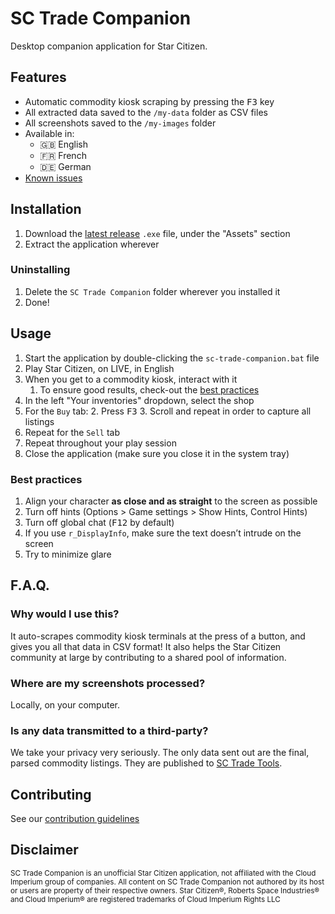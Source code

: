 # SC Trade Companion
Desktop companion application for Star Citizen.

## Features
- Automatic commodity kiosk scraping by pressing the <kbd>F3</kbd> key
- All extracted data saved to the `/my-data` folder as CSV files
- All screenshots saved to the `/my-images` folder
- Available in: 
  - 🇬🇧 English
  - 🇫🇷 French
  - 🇩🇪 German
- [Known issues](https://github.com/EtienneLamoureux/sc-trade-companion/issues?q=is%3Aopen+is%3Aissue+label%3Abug)

## Installation
1. Download the [latest release](https://github.com/EtienneLamoureux/sc-trade-companion/releases) `.exe` file, under the "Assets" section
2. Extract the application wherever

### Uninstalling
1. Delete the `SC Trade Companion` folder wherever you installed it
2. Done!

## Usage
1. Start the application by double-clicking the `sc-trade-companion.bat` file
2. Play Star Citizen, on LIVE, in English
3. When you get to a commodity kiosk, interact with it
    1. To ensure good results, check-out the [best practices](https://github.com/EtienneLamoureux/sc-trade-companion#best-practices)
4. In the left "Your inventories" dropdown, select the shop
5. For the `Buy` tab:
    2. Press <kbd>F3</kbd>
    3. Scroll and repeat in order to capture all listings
6. Repeat for the `Sell` tab
7. Repeat throughout your play session
8. Close the application (make sure you close it in the system tray)

### Best practices
1. Align your character **as close and as straight** to the screen as possible
2. Turn off hints (Options > Game settings > Show Hints, Control Hints)
3. Turn off global chat (<kbd>F12</kbd> by default)
4. If you use `r_DisplayInfo`, make sure the text doesn’t intrude on the screen
5. Try to minimize glare

## F.A.Q.
### Why would I use this?
It auto-scrapes commodity kiosk terminals at the press of a button, and gives you all that data in CSV format! It also helps the Star Citizen community at large by contributing to a shared pool of information.

### Where are my screenshots processed?
Locally, on your computer. 

### Is any data transmitted to a third-party?
We take your privacy very seriously. The only data sent out are the final, parsed commodity listings. They are published to [SC Trade Tools](https://sc-trade.tools). 

## Contributing
See our [contribution guidelines](./CONTRIBUTING.md)

## Disclaimer
<sup>SC Trade Companion is an unofficial Star Citizen application, not affiliated with the Cloud Imperium group of companies. All content on SC Trade Companion not authored by its host or users are property of their respective owners. Star Citizen®, Roberts Space Industries® and Cloud Imperium® are registered trademarks of Cloud Imperium Rights LLC</sup>
